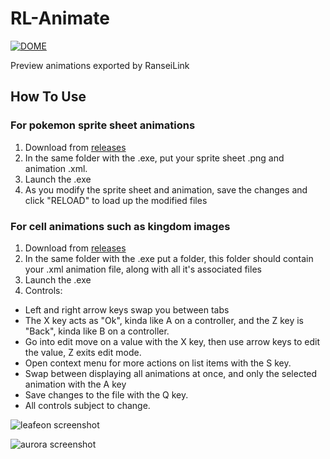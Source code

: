 
# RL-Animate

[![DOME](https://img.shields.io/badge/made%20with-DOME-8d3cff)](https://domeengine.com/)

Preview animations exported by RanseiLink

## How To Use

### For pokemon sprite sheet animations

1. Download from [releases](https://github.com/Deijin27/rl-animate/releases/latest)
1. In the same folder with the .exe, put your sprite sheet .png and animation .xml.
1. Launch the .exe
1. As you modify the sprite sheet and animation, save the changes and click "RELOAD" to load up the modified files

### For cell animations such as kingdom images

1. Download from [releases](https://github.com/Deijin27/rl-animate/releases/latest)
1. In the same folder with the .exe put a folder, this folder should contain your .xml animation file, along with all it's associated files
1. Launch the .exe
1. Controls:
  - Left and right arrow keys swap you between tabs
  - The X key acts as "Ok", kinda like A on a controller, and the Z key is "Back", kinda like B on a controller.
  - Go into edit move on a value with the X key, then use arrow keys to edit the value, Z exits edit mode.
  - Open context menu for more actions on list items with the S key.
  - Swap between displaying all animations at once, and only the selected animation with the A key
  - Save changes to the file with the Q key.
  - All controls subject to change.

![leafeon screenshot](https://user-images.githubusercontent.com/40903783/189527807-3fd42418-f0b7-42dc-92ba-8a74cc4fa6f6.gif)

![aurora screenshot](https://github.com/Deijin27/RL-Animate/assets/40903783/21d3f66e-947e-47d7-8500-d3c9dfab55cd)
